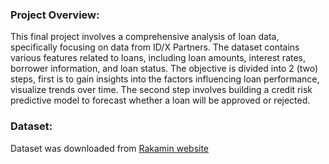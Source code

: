 ### Project Overview:
This final project involves a comprehensive analysis of loan data, specifically focusing on data from ID/X Partners. The dataset contains various features related to loans, including loan amounts, interest rates, borrower information, and loan status. The objective is divided into 2 (two) steps, first is to gain insights into the factors influencing loan performance, visualize trends over time. The second step involves building a credit risk predictive model to forecast whether a loan will be approved or rejected.

### Dataset:
Dataset was downloaded from [Rakamin website](https://rakamin-lms.s3.ap-southeast-1.amazonaws.com/vix-assets/idx-partners/loan_data_2007_2014.csv)

